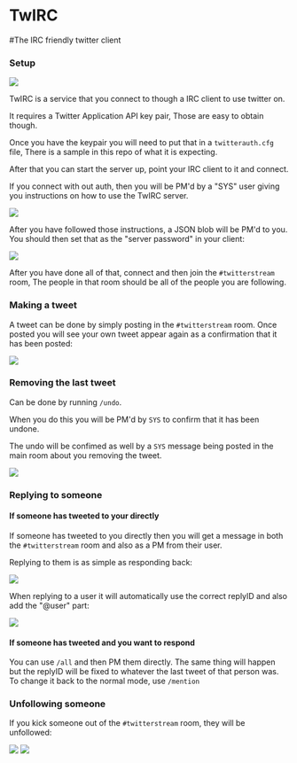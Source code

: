 TwIRC
=====

#The IRC friendly twitter client

### Setup
![](http://i.imgur.com/m75cnMK.png)

TwIRC is a service that you connect to though a IRC client to use twitter on.

It requires a Twitter Application API key pair, Those are easy to obtain though.

Once you have the keypair you will need to put that in a `twitterauth.cfg` file, There is a sample in this repo of what it is expecting.

After that you can start the server up, point your IRC client to it and connect.

If you connect with out auth, then you will be PM'd by a "SYS" user giving you instructions on how to use the TwIRC server.

![](http://i.imgur.com/BqsXwKJ.png)

After you have followed those instructions, a JSON blob will be PM'd to you. You should then set that as the "server password" in your client:

![](http://i.imgur.com/mmYY0nR.png)

After you have done all of that, connect and then join the `#twitterstream` room, The people in that room should be all of the people you are following.

### Making a tweet

A tweet can be done by simply posting in the `#twitterstream` room. Once posted you will see your own tweet appear again as a confirmation that it has been posted:


![](http://i.imgur.com/2R8QsMN.png)


### Removing the last tweet

Can be done by running `/undo`.

When you do this you will be PM'd by `SYS` to confirm that it has been undone.

The undo will be confimed as well by a `SYS` message being posted in the main room about you removing the tweet.

![](http://i.imgur.com/qGbKgxR.png)

### Replying to someone

#### If someone has tweeted to your directly

If someone has tweeted to you directly then you will get a message in both the `#twitterstream` room and also as a PM from their user.

Replying to them is as simple as responding back:

![](http://i.imgur.com/K6BpVw3.png)

When replying to a user it will automatically use the correct replyID and also add the "@user" part:

![](http://i.imgur.com/8ZSfJ2F.png)

#### If someone has tweeted and you want to respond

You can use `/all` and then PM them directly. The same thing will happen but the replyID will be fixed to whatever the last tweet of that person was. To change it back to the normal mode, use `/mention`

### Unfollowing someone

If you kick someone out of the `#twitterstream` room, they will be unfollowed:

![](http://i.imgur.com/5kkLdRE.png)
![](http://i.imgur.com/hPpAmvm.png)

